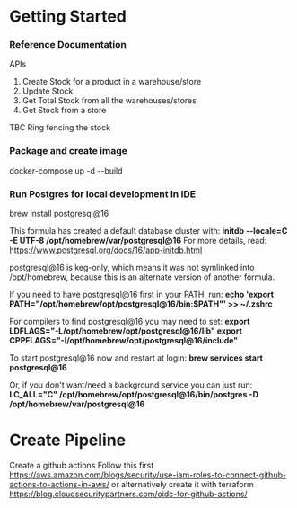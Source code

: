 # Getting Started

### Reference Documentation

APIs

1. Create Stock for a product in a warehouse/store
2. Update Stock
3. Get Total Stock from all the warehouses/stores
4. Get Stock from a store

TBC Ring fencing the stock

### Package and create image

docker-compose up -d --build

### Run Postgres for local development in IDE

brew install postgresql@16

This formula has created a default database cluster with:
**initdb --locale=C -E UTF-8 /opt/homebrew/var/postgresql@16**
For more details, read:
https://www.postgresql.org/docs/16/app-initdb.html

postgresql@16 is keg-only, which means it was not symlinked into /opt/homebrew,
because this is an alternate version of another formula.

If you need to have postgresql@16 first in your PATH, run:
**echo 'export PATH="/opt/homebrew/opt/postgresql@16/bin:$PATH"' >> ~/.zshrc**

For compilers to find postgresql@16 you may need to set:
**export LDFLAGS="-L/opt/homebrew/opt/postgresql@16/lib"
export CPPFLAGS="-I/opt/homebrew/opt/postgresql@16/include"**

To start postgresql@16 now and restart at login:
**brew services start postgresql@16**

Or, if you don't want/need a background service you can just run:
**LC_ALL="C" /opt/homebrew/opt/postgresql@16/bin/postgres -D /opt/homebrew/var/postgresql@16**

# Create Pipeline

Create a github actions
Follow this first https://aws.amazon.com/blogs/security/use-iam-roles-to-connect-github-actions-to-actions-in-aws/ or
alternatively create it with terraform https://blog.cloudsecuritypartners.com/oidc-for-github-actions/
